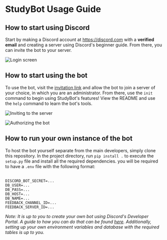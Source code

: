 # StudyBot Usage Guide

## <b>How to start using Discord</b></br>
Start by making a Discord account at https://discord.com with a **verified email** and creating a server using Discord's beginner guide. From there, you can invite the bot to your server.

![Login screen](https://media.discordapp.net/attachments/834939431903297547/834939514623229972/unknown.png?width=1202&height=616 "Login screen")

## <b>How to start using the bot</b></br>
To use the bot, visit the [invitation link](https://dylude.xyz/Discord/) and allow the bot to join a server of your choice, in which you are an administrator. From there, use the `init` command to begin using StudyBot's features! View the README and use the `help` command to learn the bot's tools.

![Inviting to the server](https://media.discordapp.net/attachments/834939431903297547/834941305662341140/unknown.png "Inviting to the server")

![Authorizing the bot](https://media.discordapp.net/attachments/834939431903297547/834941334228828170/unknown.png?width=430&height=615 "Authorizing the bot")

## <b>How to run your own instance of the bot</b></br>
To host the bot yourself separate from the main developers, simply clone this repository. In the project directory, run `pip install .` to execute the `setup.py` file and install all the required dependencies. you will be required to have a `.env` file with the following format: <br><br>

```
DISCORD_BOT_SECRET=...
DB_USER=...
DB_PASS=...
DB_HOST=...
DB_NAME=...
FEEDBACK_CHANNEL_ID=...
FEEDBACK_SERVER_ID=...
```

<i>Note: It is up to you to create your own bot using Discord's Developer Portal. A guide to how you can do that can be found [here](https://discordia.me/en/developer-mode). Additionally, setting up your own environment variables and database with the required tables is up to you.</i>
  
